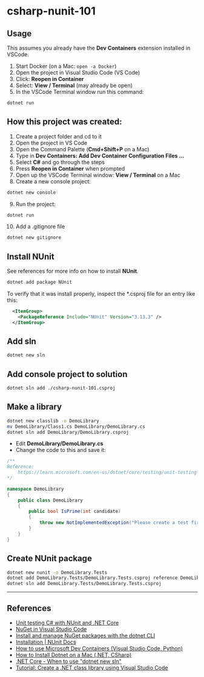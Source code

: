 csharp-nunit-101
==

## Usage

This assumes you already have the **Dev Containers** extension installed in VSCode.

1. Start Docker (on a Mac: `open -a Docker`)
2. Open the project in Visual Studio Code (VS Code)
3. Click: **Reopen in Container**
4. Select: **View / Terminal** (may already be open)
5. In the VSCode Terminal window run this command:
```sh
dotnet run
```

## How this project was created:

1. Create a project folder and cd to it
2. Open the project in VS Code
3. Open the Command Palette (**Cmd+Shift+P** on a Mac)
4. Type in **Dev Containers: Add Dev Container Configuration Files ...**
5. Select **C#** and go through the steps
6. Press **Reopen in Container** when prompted
7. Open up the VSCode Terminal window:  **View / Terminal** on a Mac
8. Create a new console project:
```sh
dotnet new console
```
9. Run the project:
```sh
dotnet run
```
10. Add a .gitignore file
```sh
dotnet new gitignore
```

## Install NUnit

See references for more info on how to install **NUnit**.

```sh
dotnet add package NUnit
```

To verify that it was install properly, inspect the *.csproj file for an entry like this:

```xml
  <ItemGroup>
    <PackageReference Include="NUnit" Version="3.13.3" />
  </ItemGroup>
```

## Add sln

```sh
dotnet new sln
```

## Add console project to solution

```sh
dotnet sln add ./csharp-nunit-101.csproj
```

## Make a library

```sh
dotnet new classlib -o DemoLibrary
mv DemoLibrary/Class1.cs DemoLibrary/DemoLibrary.cs
dotnet sln add DemoLibrary/DemoLibrary.csproj
```

* Edit **DemoLibrary/DemoLibrary.cs**
* Change the code to this and save it:
```cs
/**
Reference: 
    https://learn.microsoft.com/en-us/dotnet/core/testing/unit-testing-with-nunit
*/

namespace DemoLibrary
{
    public class DemoLibrary
    {
        public bool IsPrime(int candidate)
        {
            throw new NotImplementedException("Please create a test first.");
        }
    }
}
```

## Create NUnit package

```sh
dotnet new nunit -o DemoLibrary.Tests
dotnet add DemoLibrary.Tests/DemoLibrary.Tests.csproj reference DemoLibrary/DemoLibrary.csproj
dotnet sln add DemoLibrary.Tests/DemoLibrary.Tests.csproj
```


* * *

## References

* [Unit testing C# with NUnit and .NET Core](https://learn.microsoft.com/en-us/dotnet/core/testing/unit-testing-with-nunit)
* [NuGet in Visual Studio Code](https://code.visualstudio.com/docs/csharp/package-management)
* [Install and manage NuGet packages with the dotnet CLI](https://learn.microsoft.com/en-us/nuget/consume-packages/install-use-packages-dotnet-cli)
* [Installation | NUnit Docs ](https://docs.nunit.org/articles/nunit/getting-started/installation.html)
* [How to use Microsoft Dev Containers (Visual Studio Code, Python)](https://scriptable.com/how-to-use-microsoft-dev-containers-python/)
* [How to Install Dotnet on a Mac (.NET, CSharp)](https://scriptable.com/how-to-install-dotnet-on-a-mac/)
* [.NET Core - When to use "dotnet new sln"](https://stackoverflow.com/questions/42730877/net-core-when-to-use-dotnet-new-sln)
* [Tutorial: Create a .NET class library using Visual Studio Code](https://learn.microsoft.com/en-us/dotnet/core/tutorials/library-with-visual-studio-code?pivots=dotnet-7-0)

